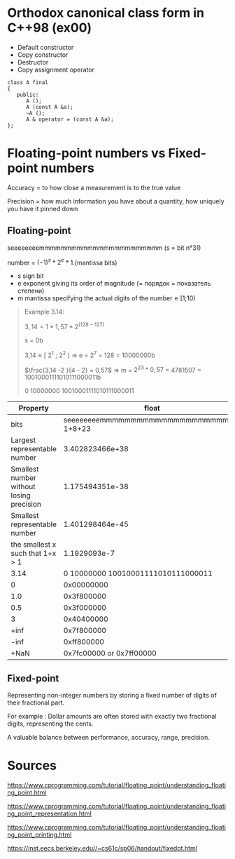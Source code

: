 # Orthodox canonical class form in C++98 (ex00)

- Default constructor
- Copy constructor
- Destructor
- Copy assignment operator

```
class A final
{
   public:
      A ();
      A (const A &a);
      ~A ();
      A & operator = (const A &a);
};
```
# Floating-point numbers vs Fixed-point numbers
Accuracy = to how close a measurement is to the true value

Precision = how much information you have about a quantity, how uniquely you have it pinned down


## Floating-point

seeeeeeeemmmmmmmmmmmmmmmmmmmmmmm (s = bit n°31)

number = ${(-1)}^{s}$ * $2^e$ * 1.(mantissa bits)

- s sign bit
- e exponent giving its order of magnitude (= порядок = показатель степени)
- m mantissa specifying the actual digits of the number ∊ [1;10)

> Example 3.14:
> 
> $3,14 = 1 * 1,57 * 2^{(128-127)}$
>
> s = 0b
>
> 3,14 ∊ [ $2^1$ ; $2^2$ ) => e = $2^7$ = 128 = 10000000b
>
> $\frac{3,14 -2 }{4 - 2} = 0,57$ => m = $2^{23}*0,57$ = 4781507 = 10010001111010111000011b
>
> 0 10000000 10010001111010111000011

Property	                                 | float                                   | double
------------------------------------------|-----------------------------------------|----------------------------
bits                                      | seeeeeeeemmmmmmmmmmmmmmmmmmmmmmm 1+8+23 | 1+11+52
Largest representable number	            | 3.402823466e+38	                        | 1.7976931348623157e+308
Smallest number without losing precision	| 1.175494351e-38	                        | 2.2250738585072014e-308
Smallest representable number  	         | 1.401298464e-45	                        | 5e-324
the smallest x such that 1+x > 1          | 1.1929093e-7	                           | 2.220446049250313e-16
3.14                                      | 0 10000000 10010001111010111000011      |
0                                         | 0x00000000                              |
1.0                                       | 0x3f800000                              |
0.5                                       | 0x3f000000                              |
3                                         | 0x40400000                              |
+inf                                      | 0x7f800000                              |
-inf                                      | 0xff800000                              |
+NaN                                      | 0x7fc00000 or 0x7ff00000                |

## Fixed-point

Representing non-integer numbers by storing a fixed number of digits of their fractional part. 

For example : Dollar amounts are often stored with exactly two fractional digits, representing the cents.

A valuable balance between performance, accuracy, range, precision.


# Sources
https://www.cprogramming.com/tutorial/floating_point/understanding_floating_point.html

https://www.cprogramming.com/tutorial/floating_point/understanding_floating_point_representation.html

https://www.cprogramming.com/tutorial/floating_point/understanding_floating_point_printing.html

https://inst.eecs.berkeley.edu//~cs61c/sp06/handout/fixedpt.html 
